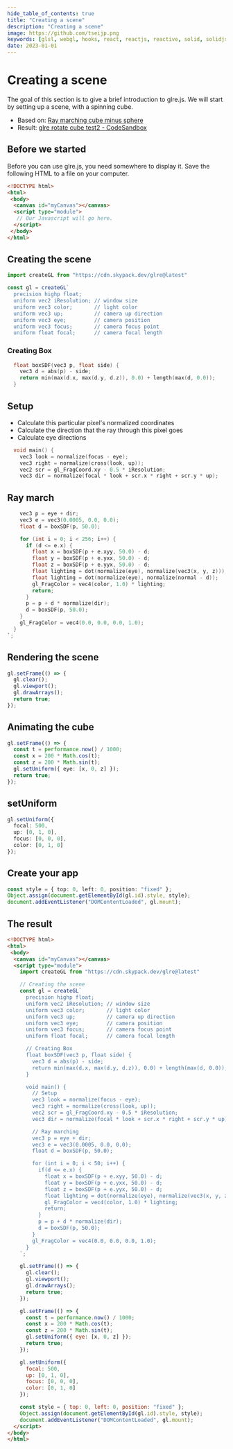 ```yaml
---
hide_table_of_contents: true
title: "Creating a scene"
description: "Creating a scene"
image: https://github.com/tseijp.png
keywords: [glsl, webgl, hooks, react, reactjs, reactive, solid, solidjs, typescript]
date: 2023-01-01
---
```


# Creating a scene

The goal of this section is to give a brief introduction to glre.js.
We will start by setting up a scene, with a spinning cube.

- Based on: [Ray marching cube minus sphere][ref]
- Result: [glre rotate cube test2 - CodeSandbox][demo]

[ref]: https://www.shadertoy.com/view/4tBGDt
[demo]: https://codesandbox.io/s/glre-rotate-cube-test2-8kycuh

## Before we started

Before you can use glre.js, you need somewhere to display it.
Save the following HTML to a file on your computer.

```html
<!DOCTYPE html>
<html>
 <body>
  <canvas id="myCanvas"></canvas>
  <script type="module">
   // Our Javascript will go here.
  </script>
 </body>
</html>
```

## Creating the scene

```ts
import createGL from "https://cdn.skypack.dev/glre@latest"

const gl = createGL`
  precision highp float;
  uniform vec2 iResolution; // window size
  uniform vec3 color;       // light color
  uniform vec3 up;          // camera up direction
  uniform vec3 eye;         // camera position
  uniform vec3 focus;       // camera focus point
  uniform float focal;      // camera focal length
```

### Creating Box

```c
  float boxSDF(vec3 p, float side) {
    vec3 d = abs(p) - side;
    return min(max(d.x, max(d.y, d.z)), 0.0) + length(max(d, 0.0));
  }
```

## Setup

- Calculate this particular pixel's normalized coordinates
- Calculate the direction that the ray through this pixel goes
- Calculate eye directions

```c
  void main() {
    vec3 look = normalize(focus - eye);
    vec3 right = normalize(cross(look, up));
    vec2 scr = gl_FragCoord.xy - 0.5 * iResolution;
    vec3 dir = normalize(focal * look + scr.x * right + scr.y * up);
```

## Ray march

```c
    vec3 p = eye + dir;
    vec3 e = vec3(0.0005, 0.0, 0.0);
    float d = boxSDF(p, 50.0);

    for (int i = 0; i < 256; i++) {
      if (d <= e.x) {
        float x = boxSDF(p + e.xyy, 50.0) - d;
        float y = boxSDF(p + e.yxx, 50.0) - d;
        float z = boxSDF(p + e.yyx, 50.0) - d;
        float lighting = dot(normalize(eye), normalize(vec3(x, y, z)));
        float lighting = dot(normalize(eye), normalize(normal - d));
        gl_FragColor = vec4(color, 1.0) * lighting;
        return;
      }
      p = p + d * normalize(dir);
      d = boxSDF(p, 50.0);
    }
    gl_FragColor = vec4(0.0, 0.0, 0.0, 1.0);
  }
`;
```

## Rendering the scene

```ts
gl.setFrame(() => {
  gl.clear();
  gl.viewport();
  gl.drawArrays();
  return true;
});
```

## Animating the cube

```ts
gl.setFrame(() => {
  const t = performance.now() / 1000;
  const x = 200 * Math.cos(t);
  const z = 200 * Math.sin(t);
  gl.setUniform({ eye: [x, 0, z] });
  return true;
});
```

## setUniform

```ts
gl.setUniform({
  focal: 500,
  up: [0, 1, 0],
  focus: [0, 0, 0],
  color: [0, 1, 0]
});
```

## Create your app

```ts
const style = { top: 0, left: 0, position: "fixed" };
Object.assign(document.getElementById(gl.id).style, style);
document.addEventListener("DOMContentLoaded", gl.mount);
```

## The result

```html
<!DOCTYPE html>
<html>
 <body>
  <canvas id="myCanvas"></canvas>
  <script type="module">
    import createGL from "https://cdn.skypack.dev/glre@latest"

    // Creating the scene
    const gl = createGL`
      precision highp float;
      uniform vec2 iResolution; // window size
      uniform vec3 color;       // light color
      uniform vec3 up;          // camera up direction
      uniform vec3 eye;         // camera position
      uniform vec3 focus;       // camera focus point
      uniform float focal;      // camera focal length

      // Creating Box
      float boxSDF(vec3 p, float side) {
        vec3 d = abs(p) - side;
        return min(max(d.x, max(d.y, d.z)), 0.0) + length(max(d, 0.0));
      }

      void main() {
        // Setup
        vec3 look = normalize(focus - eye);
        vec3 right = normalize(cross(look, up));
        vec2 scr = gl_FragCoord.xy - 0.5 * iResolution;
        vec3 dir = normalize(focal * look + scr.x * right + scr.y * up);

        // Ray marching
        vec3 p = eye + dir;
        vec3 e = vec3(0.0005, 0.0, 0.0);
        float d = boxSDF(p, 50.0);

        for (int i = 0; i < 50; i++) {
          if(d <= e.x) {
            float x = boxSDF(p + e.xyy, 50.0) - d;
            float y = boxSDF(p + e.yxx, 50.0) - d;
            float z = boxSDF(p + e.yyx, 50.0) - d;
            float lighting = dot(normalize(eye), normalize(vec3(x, y, z)));
            gl_FragColor = vec4(color, 1.0) * lighting;
            return;
          }
          p = p + d * normalize(dir);
          d = boxSDF(p, 50.0);
        }
        gl_FragColor = vec4(0.0, 0.0, 0.0, 1.0);
      }
    `;

    gl.setFrame(() => {
      gl.clear();
      gl.viewport();
      gl.drawArrays();
      return true;
    });

    gl.setFrame(() => {
      const t = performance.now() / 1000;
      const x = 200 * Math.cos(t);
      const z = 200 * Math.sin(t);
      gl.setUniform({ eye: [x, 0, z] });
      return true;
    });

    gl.setUniform({
      focal: 500,
      up: [0, 1, 0],
      focus: [0, 0, 0],
      color: [0, 1, 0]
    });

    const style = { top: 0, left: 0, position: "fixed" };
    Object.assign(document.getElementById(gl.id).style, style);
    document.addEventListener("DOMContentLoaded", gl.mount);
  </script>
</body>
</html>
```
